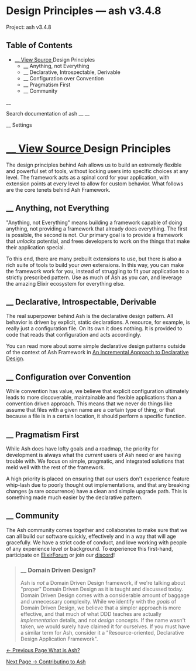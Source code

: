 # Design Principles — ash v3.4.8

Project: ash v3.4.8

## Table of Contents

- [ __ View Source ](external_link) Design Principles
  - __ Anything, not Everything
  - __ Declarative, Introspectable, Derivable
  - __ Configuration over Convention
  - __ Pragmatism First
  - __ Community

__

Search documentation of ash __ __

__ Settings

#  [ __ View Source ](external_link) Design Principles

The design principles behind Ash allows us to build an extremely flexible and powerful set of tools, without locking users into specific choices at any level. The framework acts as a spinal cord for your application, with extension points at every level to allow for custom behavior. What follows are the core tenets behind Ash Framework.

##  __ Anything, not Everything

"Anything, not Everything" means building a framework capable of doing anything, not providing a framework that already does everything. The first is possible, the second is not. Our primary goal is to provide a framework that _unlocks_ potential, and frees developers to work on the things that make their application special.

To this end, there are many prebuilt extensions to use, but there is also a rich suite of tools to build your _own_ extensions. In this way, you can make the framework work for you, instead of struggling to fit your application to a strictly prescribed pattern. Use as much of Ash as you can, and leverage the amazing Elixir ecosystem for everything else.

##  __ Declarative, Introspectable, Derivable

The real superpower behind Ash is the declarative design pattern. All behavior is driven by explicit, static declarations. A resource, for example, is really just a configuration file. On its own it does nothing. It is provided to code that reads that configuration and acts accordingly.

You can read more about some simple declarative design patterns outside of the context of Ash Framework in [An Incremental Approach to Declarative Design](external_link).

##  __ Configuration over Convention

While convention has value, we believe that explicit configuration ultimately leads to more discoverable, maintainable and flexible applications than a convention driven approach. This means that we never do things like assume that files with a given name are a certain type of thing, or that because a file is in a certain location, it should perform a specific function.

##  __ Pragmatism First

While Ash does have lofty goals and a roadmap, the priority for development is always what the _current_ users of Ash need or are having trouble with. We focus on simple, pragmatic, and integrated solutions that meld well with the rest of the framework.

A high priority is placed on ensuring that our users don't experience feature whip-lash due to poorly thought out implementations, and that any breaking changes (a rare occurrence) have a clean and simple upgrade path. This is something made much easier by the declarative pattern.

##  __ Community

The Ash community comes together and collaborates to make sure that we can all build our software quickly, effectively and in a way that will age gracefully. We have a strict code of conduct, and love working with people of any experience level or background. To experience this first-hand, participate on [ElixirForum](external_link) or join our [discord](external_link)!

> ###  __ Domain Driven Design?
> 
> Ash is _not_ a Domain Driven Design framework, if we're talking about "proper" Domain Driven Design as it is taught and discussed today. Domain Driven Design comes with a considerable amount of baggage and unnecessary complexity. While we identify with the _goals_ of Domain Driven Design, we believe that a simpler approach is more effective, and that much of what DDD teaches are actually _implementation_ details, and not _design_ concepts. If the name wasn't taken, we would surely have claimed it for ourselves. If you must have a similar term for Ash, consider it a "Resource-oriented, Declarative Design Application Framework".

[ ← Previous Page  What is Ash?  ](external_link)

[ Next Page →  Contributing to Ash  ](external_link)
